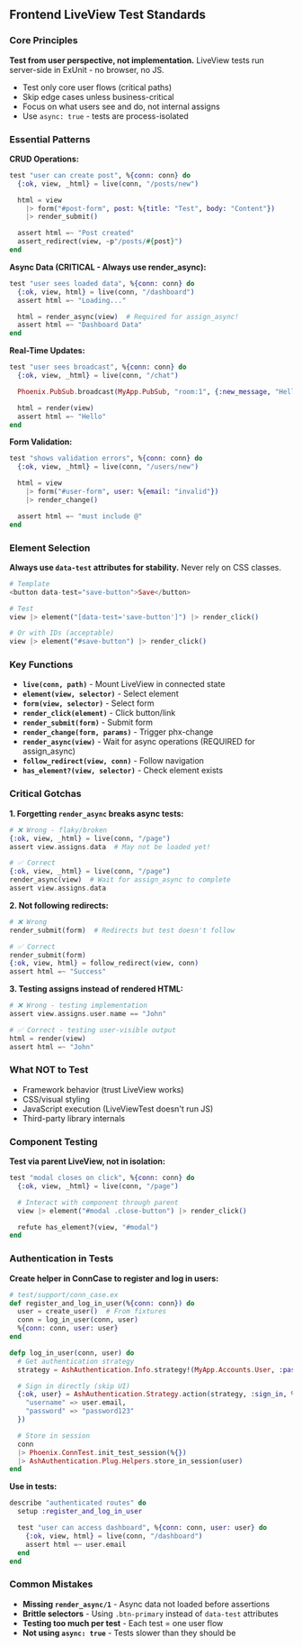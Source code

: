 ## Frontend LiveView Test Standards

### Core Principles

**Test from user perspective, not implementation.** LiveView tests run server-side in ExUnit - no browser, no JS.

- Test only core user flows (critical paths)
- Skip edge cases unless business-critical
- Focus on what users see and do, not internal assigns
- Use `async: true` - tests are process-isolated

### Essential Patterns

**CRUD Operations:**
```elixir
test "user can create post", %{conn: conn} do
  {:ok, view, _html} = live(conn, "/posts/new")

  html = view
    |> form("#post-form", post: %{title: "Test", body: "Content"})
    |> render_submit()

  assert html =~ "Post created"
  assert_redirect(view, ~p"/posts/#{post}")
end
```

**Async Data (CRITICAL - Always use render_async):**
```elixir
test "user sees loaded data", %{conn: conn} do
  {:ok, view, html} = live(conn, "/dashboard")
  assert html =~ "Loading..."

  html = render_async(view)  # Required for assign_async!
  assert html =~ "Dashboard Data"
end
```

**Real-Time Updates:**
```elixir
test "user sees broadcast", %{conn: conn} do
  {:ok, view, _html} = live(conn, "/chat")

  Phoenix.PubSub.broadcast(MyApp.PubSub, "room:1", {:new_message, "Hello"})

  html = render(view)
  assert html =~ "Hello"
end
```

**Form Validation:**
```elixir
test "shows validation errors", %{conn: conn} do
  {:ok, view, _html} = live(conn, "/users/new")

  html = view
    |> form("#user-form", user: %{email: "invalid"})
    |> render_change()

  assert html =~ "must include @"
end
```

### Element Selection

**Always use `data-test` attributes for stability.** Never rely on CSS classes.

```elixir
# Template
<button data-test="save-button">Save</button>

# Test
view |> element("[data-test='save-button']") |> render_click()

# Or with IDs (acceptable)
view |> element("#save-button") |> render_click()
```

### Key Functions

- **`live(conn, path)`** - Mount LiveView in connected state
- **`element(view, selector)`** - Select element
- **`form(view, selector)`** - Select form
- **`render_click(element)`** - Click button/link
- **`render_submit(form)`** - Submit form
- **`render_change(form, params)`** - Trigger phx-change
- **`render_async(view)`** - Wait for async operations (REQUIRED for assign_async)
- **`follow_redirect(view, conn)`** - Follow navigation
- **`has_element?(view, selector)`** - Check element exists

### Critical Gotchas

**1. Forgetting `render_async` breaks async tests:**
```elixir
# ❌ Wrong - flaky/broken
{:ok, view, _html} = live(conn, "/page")
assert view.assigns.data  # May not be loaded yet!

# ✅ Correct
{:ok, view, _html} = live(conn, "/page")
render_async(view)  # Wait for assign_async to complete
assert view.assigns.data
```

**2. Not following redirects:**
```elixir
# ❌ Wrong
render_submit(form)  # Redirects but test doesn't follow

# ✅ Correct
render_submit(form)
{:ok, view, html} = follow_redirect(view, conn)
assert html =~ "Success"
```

**3. Testing assigns instead of rendered HTML:**
```elixir
# ❌ Wrong - testing implementation
assert view.assigns.user.name == "John"

# ✅ Correct - testing user-visible output
html = render(view)
assert html =~ "John"
```

### What NOT to Test

- Framework behavior (trust LiveView works)
- CSS/visual styling
- JavaScript execution (LiveViewTest doesn't run JS)
- Third-party library internals

### Component Testing

**Test via parent LiveView, not in isolation:**
```elixir
test "modal closes on click", %{conn: conn} do
  {:ok, view, _html} = live(conn, "/page")

  # Interact with component through parent
  view |> element("#modal .close-button") |> render_click()

  refute has_element?(view, "#modal")
end
```

### Authentication in Tests

**Create helper in ConnCase to register and log in users:**

```elixir
# test/support/conn_case.ex
def register_and_log_in_user(%{conn: conn}) do
  user = create_user()  # From fixtures
  conn = log_in_user(conn, user)
  %{conn: conn, user: user}
end

defp log_in_user(conn, user) do
  # Get authentication strategy
  strategy = AshAuthentication.Info.strategy!(MyApp.Accounts.User, :password)

  # Sign in directly (skip UI)
  {:ok, user} = AshAuthentication.Strategy.action(strategy, :sign_in, %{
    "username" => user.email,
    "password" => "password123"
  })

  # Store in session
  conn
  |> Phoenix.ConnTest.init_test_session(%{})
  |> AshAuthentication.Plug.Helpers.store_in_session(user)
end
```

**Use in tests:**

```elixir
describe "authenticated routes" do
  setup :register_and_log_in_user

  test "user can access dashboard", %{conn: conn, user: user} do
    {:ok, view, html} = live(conn, "/dashboard")
    assert html =~ user.email
  end
end
```

### Common Mistakes

- **Missing `render_async/1`** - Async data not loaded before assertions
- **Brittle selectors** - Using `.btn-primary` instead of `data-test` attributes
- **Testing too much per test** - Each test = one user flow
- **Not using `async: true`** - Tests slower than they should be
